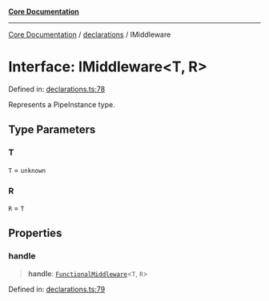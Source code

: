 [**Core Documentation**](../../README.md)

***

[Core Documentation](../../README.md) / [declarations](../README.md) / IMiddleware

# Interface: IMiddleware\<T, R\>

Defined in: [declarations.ts:78](https://github.com/stonemjs/core/blob/3581a30de158e951ead319c3cc6abead0be9639f/src/declarations.ts#L78)

Represents a PipeInstance type.

## Type Parameters

### T

`T` = `unknown`

### R

`R` = `T`

## Properties

### handle

> **handle**: [`FunctionalMiddleware`](../type-aliases/FunctionalMiddleware.md)\<`T`, `R`\>

Defined in: [declarations.ts:79](https://github.com/stonemjs/core/blob/3581a30de158e951ead319c3cc6abead0be9639f/src/declarations.ts#L79)
